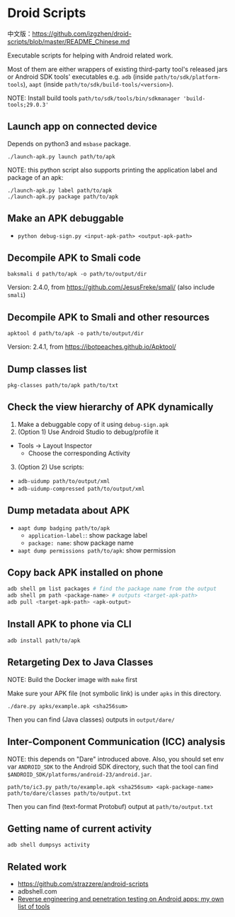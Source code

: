 Droid Scripts
=====

中文版：https://github.com/izgzhen/droid-scripts/blob/master/README_Chinese.md

Executable scripts for helping with Android related work.

Most of them are either wrappers of existing third-party tool's released jars or
Android SDK tools' executables e.g. `adb` (inside `path/to/sdk/platform-tools`),
`aapt` (inside `path/to/sdk/build-tools/<version>`).

NOTE: Install build tools
`path/to/sdk/tools/bin/sdkmanager 'build-tools;29.0.3'`

## Launch app on connected device

Depends on python3 and `msbase` package.

```
./launch-apk.py launch path/to/apk
```

NOTE: this python script also supports printing the application label
and package of an apk:

```
./launch-apk.py label path/to/apk
./launch-apk.py package path/to/apk
```


## Make an APK debuggable
- `python debug-sign.py <input-apk-path> <output-apk-path>`

## Decompile APK to Smali code

```
baksmali d path/to/apk -o path/to/output/dir
```

Version: 2.4.0, from https://github.com/JesusFreke/smali/ (also include `smali`)

## Decompile APK to Smali and other resources

```
apktool d path/to/apk -o path/to/output/dir
```

Version: 2.4.1, from https://ibotpeaches.github.io/Apktool/

## Dump classes list

```
pkg-classes path/to/apk path/to/txt
```

## Check the view hierarchy of APK dynamically

1. Make a debuggable copy of it using `debug-sign.apk`
2. (Option 1) Use Android Studio to debug/profile it
  - Tools -> Layout Inspector
      + Choose the corresponding Activity
3. (Option 2) Use scripts:
  -  `adb-uidump path/to/output/xml`
  -  `adb-uidump-compressed path/to/output/xml`

## Dump metadata about APK

- `aapt dump badging path/to/apk`
  - `application-label:`: show package label
  - `package: name`: show package name
- `aapt dump permissions path/to/apk`: show permission

## Copy back APK installed on phone

```bash
adb shell pm list packages # find the package name from the output
adb shell pm path <package-name> # outputs <target-apk-path>
adb pull <target-apk-path> <apk-output>
```

## Install APK to phone via CLI

```
adb install path/to/apk
```

## Retargeting Dex to Java Classes

NOTE: Build the Docker image with `make` first

Make sure your APK file (not symbolic link) is under `apks` in this directory.

```
./dare.py apks/example.apk <sha256sum>
```

Then you can find (Java classes) outputs in `output/dare/`

## Inter-Component Communication (ICC) analysis

NOTE: this depends on "Dare" introduced above.
Also, you should set env var `ANDROID_SDK` to the Android SDK directory, such that
the tool can find `$ANDROID_SDK/platforms/android-23/android.jar`.

```
path/to/ic3.py path/to/example.apk <sha256sum> <apk-package-name> path/to/dare/classes path/to/output.txt
```

Then you can find (text-format Protobuf) output at `path/to/output.txt`

## Getting name of current activity

```
adb shell dumpsys activity
```

## Related work

- https://github.com/strazzere/android-scripts
- adbshell.com
- [Reverse engineering and penetration testing on Android apps: my own list of tools](https://www.andreafortuna.org/2019/07/18/reverse-engineering-and-penetration-testing-on-android-apps-my-own-list-of-tools/)
